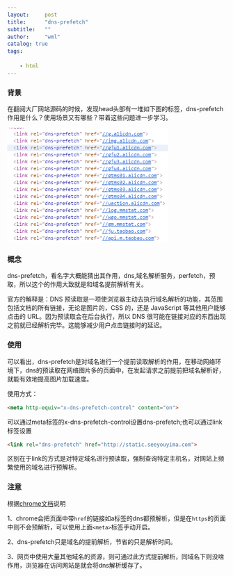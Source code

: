 ```yaml
---
layout:     post
title:      "dns-prefetch"
subtitle:   ""
author:     "wml"
catalog: true
tags:

    - html
---
```

### 背景

在翻阅大厂网站源码的时候，发现head头部有一堆如下图的标签，dns-prefetch作用是什么？使用场景又有哪些？带着这些问题进一步学习。

![1](/img/dns/1.png)

### 概念

dns-prefetch，看名字大概能猜出其作用，dns,域名解析服务，perfetch，预取，所以这个的作用大致就是和域名提前解析有关。

官方的解释是：DNS 预读取是一项使浏览器主动去执行域名解析的功能，其范围包括文档的所有链接，无论是图片的，CSS 的，还是 JavaScript 等其他用户能够点击的 URL。因为预读取会在后台执行，所以 DNS 很可能在链接对应的东西出现之前就已经解析完毕。这能够减少用户点击链接时的延迟。

### 使用

可以看出，dns-prefetch是对域名进行一个提前读取解析的作用，在移动网络环境下，dns的预读取在网络图片多的页面中，在发起请求之前提前把域名解析好，就能有效地提高图片加载速度。

使用方式：

```html
<meta http-equiv="x-dns-prefetch-control" content="on">
```

可以通过meta标签的x-dns-prefetch-control设置dns-prefetch;也可以通过link标签设置

```html
<link rel="dns-prefetch" href="http://static.seeyouyima.com">
```

区别在于link的方式是对特定域名进行预读取，强制查询特定主机名，对网站上频繁使用的域名进行预解析。

### 注意

根据[chrome文档](https://www.chromium.org/developers/design-documents/dns-prefetching)说明

1、chrome会把页面中带`href`的链接如a标签的dns都预解析，但是在`https`的页面中则不会预解析，可以使用上面`<meta>`标签手动开启。

2、dns-prefetch只是域名的提前解析，节省的只是解析时间。

3、网页中使用大量其他域名的资源，则可通过此方式提前解析，同域名下则没啥作用，浏览器在访问网站是就会将dns解析缓存了。